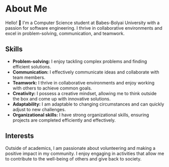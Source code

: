 # About Me

Hello! 👋 I'm a Computer Science student at Babes-Bolyai University with a passion for software engineering. I thrive in collaborative environments and excel in problem-solving, communication, and teamwork.

## Skills

- **Problem-solving:** I enjoy tackling complex problems and finding efficient solutions.
- **Communication:** I effectively communicate ideas and collaborate with team members.
- **Teamwork:** I thrive in collaborative environments and enjoy working with others to achieve common goals.
- **Creativity:** I possess a creative mindset, allowing me to think outside the box and come up with innovative solutions.
- **Adaptability:** I am adaptable to changing circumstances and can quickly adjust to new challenges.
- **Organizational skills:** I have strong organizational skills, ensuring projects are completed efficiently and effectively.

## Interests

Outside of academics, I am passionate about volunteering and making a positive impact in my community. I enjoy engaging in activities that allow me to contribute to the well-being of others and give back to society.
